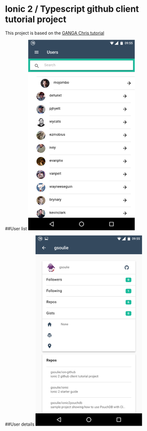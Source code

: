 # Ionic 2 / Typescript github client tutorial project

This project is based on the [GANGA Chris tutorial](https://scotch.io/tutorials/build-a-mobile-app-with-angular-2-and-ionic-2)

##User list
<img src="https://github.com/gsoulie/ion-github/blob/271d5b699cbfc377688a3d8ad46b45aa0d7e816f/ion-github-list.png" width="350"/>


##User details
<img src="https://github.com/gsoulie/ion-github/blob/master/ion-github-detail.png" width="350"/>


